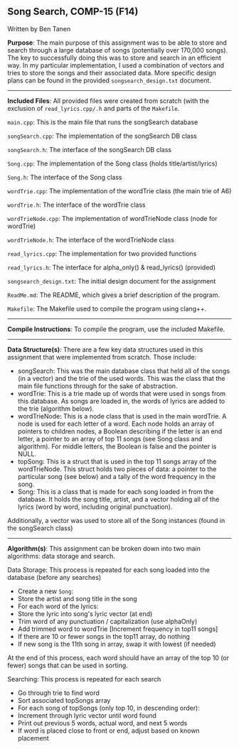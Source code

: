 
## Song Search, COMP-15 (F14)
Written by Ben Tanen

**Purpose**: The main purpose of this assignment was to be able to store and
search through a large database of songs (potentially over 170,000 songs). The
key to successfully doing this was to store and search in an efficient way. In
my particular implementation, I used a combination of vectors and tries to store
the songs and their associated data. More specific design plans can be found in
the provided `songsearch_design.txt` document.

* * *

**Included Files**: All provided files were created from scratch (with the
exclusion of `read_lyrics.cpp/.h` and parts of the `Makefile`.

`main.cpp`: This is the main file that runs the songSearch database

`songSearch.cpp`: The implementation of the songSearch DB class

`songSearch.h`: The interface of the songSearch DB class

`Song.cpp`: The implementation of the Song class (holds title/artist/lyrics)

`Song.h`: The interface of the Song class

`wordTrie.cpp`: The implementation of the wordTrie class (the main trie of A6)

`wordTrie.h`: The interface of the wordTrie class

`wordTrieNode.cpp`: The implementation of wordTrieNode class (node for wordTrie)

`wordTrieNode.h`: The interface of the wordTrieNode class

`read_lyrics.cpp`: The implementation for two provided functions

`read_lyrics.h`: The interface for alpha_only() & read_lyrics() (provided)

`songsearch_design.txt`: The initial design document for the assignment

`ReadMe.md`: The README, which gives a brief description of the program.

`Makefile`: The Makefile used to compile the program using clang++.
 
* * *

**Compile Instructions**: To compile the program, use the included Makefile.

* * *

**Data Structure(s)**: There are a few key data structures used in this
assignment that were implemented from scratch. Those include:

- songSearch: This was the main database class that held all of the songs (in a
vector) and the trie of the used words. This was the class that the main file
functions through for the sake of abstraction.
- wordTrie: This is a trie made up of words that were used in songs from this 
database. As songs are loaded in, the words of lyrics are added to the trie 
(algorithm below).
- wordTrieNode: This is a node class that is used in the main wordTrie. 
A node is used for each letter of a word. Each node holds an array of pointers 
to children nodes, a Boolean describing if the letter is an end letter, a 
pointer to an array of top 11 songs (see Song class and algorithm). For middle 
letters, the Boolean is false and the pointer is NULL. 
- topSong: This is a struct that is used in the top 11 songs array of the 
wordTrieNode. This struct holds two pieces of data: a pointer to the 
particular song (see below) and a tally of the word frequency in the song.
- Song: This is a class that is made for each song loaded in from the 
database. It holds the song title, artist, and a vector holding all of the 
lyrics (word by word, including original punctuation).

Additionally, a vector was used to store all of the Song instances (found in
the songSearch class)

* * *

**Algorithm(s)**: This assignment can be broken down into two main 
algorithms: data storage and search.

Data Storage: This process is repeated for each song loaded into the database (before any searches)
- Create a new `Song`:
- Store the artist and song title in the song
- For each word of the lyrics:
 - Store the lyric into song's lyric vector (at end)
 - Trim word of any punctuation / capitalization (use alphaOnly)
 - Add trimmed word to wordTrie [Increment frequency in top11 songs]
  - If there are 10 or fewer songs in the top11 array, do nothing
  - If new song is the 11th song in array, swap it with lowest (if needed)

At the end of this process, each word should have an array of the top 10 
(or fewer) songs that can be used in sorting.

Searching: This process is repeated for each search
- Go through trie to find word
- Sort associated topSongs array
- For each song of topSongs (only top 10, in descending order):
 - Increment through lyric vector until word found
 - Print out previous 5 words, actual word, and next 5 words
 - If word is placed close to front or end, adjust based on known placement
